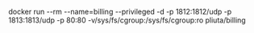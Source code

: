 docker run --rm --name=billing --privileged -d -p 1812:1812/udp -p 1813:1813/udp -p 80:80 -v/sys/fs/cgroup:/sys/fs/cgroup:ro pliuta/billing
